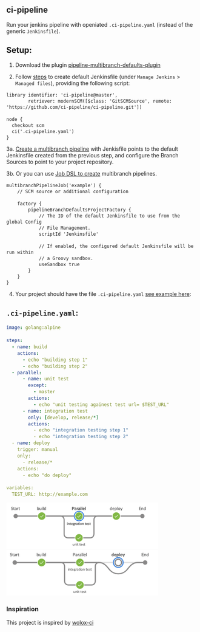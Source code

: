 ## ci-pipeline
Run your jenkins pipeline with openiated `.ci-pipeline.yaml` (instead of the generic `Jenkinsfile`).

## Setup:

1. Download the plugin [pipeline-multibranch-defaults-plugin](https://github.com/jenkinsci/pipeline-multibranch-defaults-plugin/blob/master/README.md)

2. Follow [steps](https://github.com/jenkinsci/pipeline-multibranch-defaults-plugin/blob/master/README.md#create-a-default-jenkinsfile) to create default Jenkinsfile (under `Manage Jenkins` > `Managed files`), providing the following script:
```
library identifier: 'ci-pipeline@master',
        retriever: modernSCM([$class: 'GitSCMSource', remote: 'https://github.com/ci-pipeline/ci-pipeline.git'])

node {
  checkout scm
  ci('.ci-pipeline.yaml')
}
```

3a. [Create a multibranch pipeline](https://github.com/jenkinsci/pipeline-multibranch-defaults-plugin/blob/master/README.md#create-a-multibranch-pipeline-job) with Jenkisfile points to the default Jenkinsfile created from the previous step, and configure the Branch Sources to point to your project repository.

3b. Or you can use [Job DSL to create](https://github.com/jenkinsci/pipeline-multibranch-defaults-plugin/blob/master/README.md#example-job-dsl-configuration) multibranch pipelines.

```
multibranchPipelineJob('example') {
    // SCM source or additional configuration

    factory {
        pipelineBranchDefaultsProjectFactory {
            // The ID of the default Jenkinsfile to use from the global Config
            // File Management.
            scriptId 'Jenkinsfile'

            // If enabled, the configured default Jenkinsfile will be run within
            // a Groovy sandbox.
            useSandbox true
        }
    }
}

```

4. Your project should have the file `.ci-pipeline.yaml` [see example here](https://github.com/ci-pipeline/example_multibranch):

## `.ci-pipeline.yaml`:

```yaml
image: golang:alpine

steps:
  - name: build
    actions:
      - echo "building step 1"
      - echo "building step 2"
  - parallel:
      - name: unit test
        except:
          - master
        actions:
          - echo "unit testing againest test url= $TEST_URL"
      - name: integration test
        only: [develop, release/*]
        actions:
          - echo "integration testing step 1"
          - echo "integration testing step 2"
  - name: deploy
    trigger: manual
    only:
      - release/*
    actions:
      - echo "do deploy"

variables:
  TEST_URL: http://example.com

```

<img src="https://github.com/ci-pipeline/ci-pipeline/raw/master/etc/pipeline.png"  width="400px"/>
<img src="https://github.com/ci-pipeline/ci-pipeline/raw/master/etc/pipeline-2.png"  width="400px"/>


### Inspiration
This project is inspired by [wolox-ci](https://github.com/Wolox/wolox-ci)
